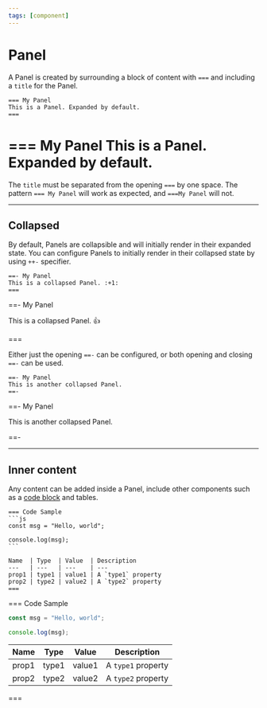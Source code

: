 ```yaml
---
tags: [component]
---
```

# Panel

A Panel is created by surrounding a block of content with `===` and including a `title` for the Panel.

```
=== My Panel
This is a Panel. Expanded by default.
===
```

=== My Panel
This is a Panel. Expanded by default.
===

The `title` must be separated from the opening `===` by one space. The pattern `=== My Panel` will work as expected, and `===My Panel` will not.

---

## Collapsed

By default, Panels are collapsible and will initially render in their expanded state. You can configure Panels to initially render in their collapsed state by using `++-` specifier.

```
==- My Panel
This is a collapsed Panel. :+1:
===
```

==- My Panel

This is a collapsed Panel. :+1:

===

Either just the opening `==-` can be configured, or both opening and closing `==-` can be used.

```
==- My Panel
This is another collapsed Panel.
==-
```

==- My Panel

This is another collapsed Panel.

==-

---

## Inner content

Any content can be added inside a Panel, include other components such as a [code block](code-block.md) and tables.

~~~
=== Code Sample
```js
const msg = "Hello, world";

console.log(msg);
```

Name  | Type  | Value  | Description
---   | ---   | ---    | ---
prop1 | type1 | value1 | A `type1` property
prop2 | type2 | value2 | A `type2` property
===
~~~

=== Code Sample

```js
const msg = "Hello, world";

console.log(msg);
```

Name  | Type  | Value  | Description
---   | ---   | ---    | ---
prop1 | type1 | value1 | A `type1` property
prop2 | type2 | value2 | A `type2` property

===